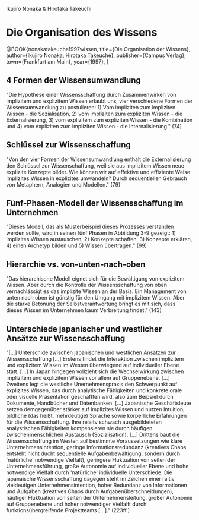 Ikujiro Nonaka & Hirotaka Takeuchi
# Die Organisation des Wissens

@BOOK{nonakatakeuche1997wissen, 
 title={Die Organisation der Wissens},
 author={Ikujiro Nonaka, Hirotaka Takeuche},
 publisher={Campus Verlag},
 town={Frankfurt am Main},
 year={1997},
}

## 4 Formen der Wissensumwandlung
"Die Hypothese einer Wissensschaffung durch Zusammenwirken von implizitem und explizitem Wissen erlaubt uns, vier verschiedene Formen der Wissensumwandlung zu postulieren: 1) Vom impliziten zum impliziten Wissen - die Sozialisation, 2) vom impliziten zum expliziten Wissen - die Externalisierung, 3) vom explizitem zum expliziten Wissen - die Kombination und 4) vom expliziten zum impliziten Wissen - die Internalisierung." (74)

## Schlüssel zur Wissensschaffung
"Von den vier Formen der Wissensumwandlung enthält die Externalisierung den Schlüssel zur Wissenschaffung, weil sie aus implizitem Wissen neue explizite Konzepte bildet. Wie können wir auf effektive und effiziente Weise implizites Wissen in explizites umwandeln? Durch sequentiellen Gebrauch von Metaphern, Analogien und Modellen." (79)

## Fünf-Phasen-Modell der Wissensschaffung im Unternehmen
"Dieses Modell, das als Musterbeispiel dieses Prozesses verstanden werden sollte, wird in seinen fünf Phasen in Abbildung 3-9 gezeigt: 1) implizites Wissen austauschen, 2) Konzepte schaffen, 3) Konzepte erklären, 4) einen Archetyp bilden und 5) Wissen übertragen." (99)

## Hierarchie vs. von-unten-nach-oben
"Das hierarchische Modell eignet sich für die Bewältigung von explizitem Wissen. Aber durch die Kontrolle der Wissensschaffung von oben vernachlässigt es das implizite Wissen an der Basis. Ein Management von unten nach oben ist günstig für den Umgang mit implizitem Wissen. Aber die starke Betonung der Selbstverantwortung bringt es mit sich, dass dieses Wissen im Unternehmen kaum Verbreitung findet." (143)

## Unterschiede japanischer und westlicher Ansätze zur Wissensschaffung
"[...] Unterschide zwischen japanischen und westlichen Ansätzen zur Wissensschaffung [...] Erstens findet die Interaktion zwischen implizitem und explizitem Wissen im Westen überwiegend auf individueller Ebene statt. [...] In Japan hingegen vollzieht sich die Wechselwirkung zwischen implizitem und explizitem Wissen vor allem auf Gruppenebene. [...]
Zweitens legt die westliche Unernehmenspraxis den Schwerpunkt auf explizites Wissen, das durch analytische Fähigkeiten und konkrete orale oder visuelle Präsentation geschafffen wird, also zum Beipsiel durch Dokumente, Handbücher und Datenbanken. [...] Japanische Geschäftsleute setzen demgegenüber stärker auf implizites Wissen und nutzen Intuition, bildliche (das heißt, mehrdeutige) Sprache sowie körperliche Erfahrungen für die Wissensschaffung. Ihre relaitv schwach ausgebildeteten analystischen Fähigkeiten kompensieren sie durch häufigen zwischenmenschlichen Austausch (Sozialisation). [...]
Drittens baut die Wissensschaffung im Westen auf bestimmte Voraussetzungen wie klare Unternehmensintention, geringe Informationsredundanz (kreatives Chaos entsteht nicht ducht sequentielle Aufgabenbewältigung, sondern durch 'natürliche' notwendige Vielfalt), geringere Fluktuation von seiten der Unternehmensführung, große Autonomie auf individueller Ebene und hohe notwendige Vielfalt durch 'natürliche' individuelle Unterschiede. Die japanaische Wissensschaffung dagegen steht im Zeichen einer raltiv vieldeutigen Unternehmensintention, hoher Redundanz von Informationen und Aufgaben (kreatives Chaos durch Aufgabenüberschneidungen), häufiger Fluktuation von seiten der Unternehmensleitung, großer Autonomie auf Gruppenebene und hoher notwendiger Vielfalft durch funktionsübergreifende Projektteams [...]." (223ff.)
